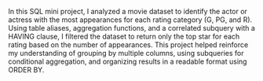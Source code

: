 In this SQL mini project, I analyzed a movie dataset to identify the actor or actress with the most appearances for each rating category (G, PG, and R). Using table aliases, aggregation 
functions, and a correlated subquery with a HAVING clause, I filtered the dataset to return only the top star for each rating based on the number of appearances. This project helped 
reinforce my understanding of grouping by multiple columns, using subqueries for conditional aggregation, and organizing results in a readable format using ORDER BY.
